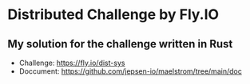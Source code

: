 # Distributed Challenge by Fly.IO

## My solution for the challenge written in Rust

+ Challenge: https://fly.io/dist-sys
+ Doccument: https://github.com/jepsen-io/maelstrom/tree/main/doc